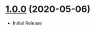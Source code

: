 <a name="1.0.0"></a>
# [1.0.0](https://github.com/flextype-plugins/form) (2020-05-06)
* Initial Release

